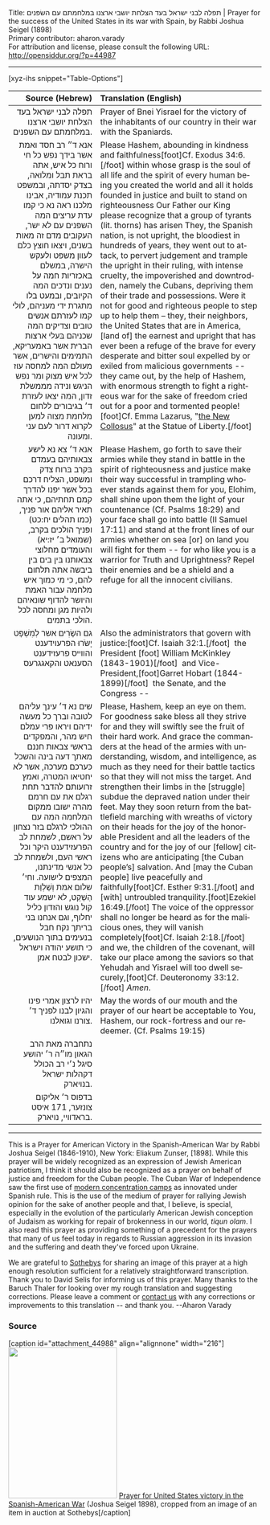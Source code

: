 <html>
<head></head>
<body>
Title: תפלה לבני ישראל בעד הצלחת יושבי ארצנו בּמלחמתם עם השׂפּנים | Prayer for the success of the United States in its war with Spain, by Rabbi Joshua Seigel (1898)<br />
Primary contributor: aharon.varady<br />
For attribution and license, please consult the following URL: <a href="http://opensiddur.org/?p=44987">http://opensiddur.org/?p=44987</a>
<p />
<hr />

[xyz-ihs snippet="Table-Options"]<table style="margin-left: auto; margin-right: auto;" class="draggable">
<thead><tr><th id="x" style="text-align: right;">Source (Hebrew)</th><th style="text-align: left;">Translation (English)</tr></thead>
<tbody>
<tr><td style="vertical-align:top;">
<div class="liturgy" lang="he" style="text-align: right;">
<span class="instruction">תפלה לבני ישראל
בעד הצלחת יושבי ארצנו 
בּמלחמתם עם השפנים.</span>
</div></td>

<td style="vertical-align:top;">
<div class="english" lang="en" style="text-align: left;">
<span class="instruction">Prayer of Bnei Yisrael
for the victory of the inhabitants of our country 
in their war with the Spaniards.</span>
</div></td></tr>


<tr><td style="vertical-align:top;">
<div class="liturgy" lang="he" style="text-align: right;">
אנא ד״ רב חסד ואמת
אשר בידך נפש כל חי ורוח כל איש,
אתה בראת תבל ומלואה,
בצדק יסדתה,
ובמשפּט תכנת עמודיה,
אבינו מלכנו
ראה נא כי קמו עדת עריצים 
המה השפּנים עם לא ישר,
העקובים מדם זה מאות בשנים,
ויצאו חוצץ כלם 
לעוון משפּט 
ולעקש הישרה,
במשלם בּאכזריות חמה 
על נענים ונדכים המה הקיובּים,
ובמעט בלו מתגרת ידי מעניהם,
לולי קמו לעזרתם אנשים טובים וצדיקים
המה שכניהם בּעלי ארצות הברית אשר באמעריקא,
התמימים והישרים,
אשר מעולם המה למחסה עוז
לכל איש מצוק ומר נפש הניגש ונידה מממשלת זדון,
המה יצאו לעזרת ד׳ בגיבורים
ללחום מלחמת מצוה 
למען לקרוא דרור לעם עני ומעונה.
</div></td>

<td style="vertical-align:top;">
<div class="english" lang="en" style="text-align: left;">
Please Hashem, abounding in kindness and faithfulness[foot]Cf. Exodus 34:6.[/foot]
within whose grasp is the soul of all life and the spirit of every human being
you created the world and all it holds
founded in justice 
and built to stand on righteousness
Our Father our King
please recognize that a group of tyrants (lit. thorns) has arisen
They, the Spanish nation, is not upright,
the bloodiest in hundreds of years,
they went out to attack,
to pervert judgement  
and trample the upright
in their ruling, with intense cruelty, 
the impoverished and downtrodden, namely the Cubans,
depriving them of their trade and possessions.
Were it not for good and righteous people to step up to help them –
they, their neighbors, the United States that are in America,
[land of] the earnest and upright
that has ever been a refuge of the brave
for every desperate and bitter soul expelled by or exiled from malicious governments --
they came out, by the help of Hashem, with enormous strength
to fight a righteous war 
for the sake of freedom cried out for a poor and tormented people![foot]Cf. Emma Lazarus, "<a href="/?p=20604">the New Collosus</a>" at the Statue of Liberty.[/foot]
</div></td></tr>


<tr><td style="vertical-align:top;">
<div class="liturgy" lang="he" style="text-align: right;">
אנא ד׳ 
צא נא לישע צבאותיהם 
בעמדם בּקרב 
בּרוח צדק ומשפט,
הצליח דרכם בכל אשר יפנו להדרך קמם תחתיהם,
כי אתה תאיר אליהם אור פּניך, <span class="citation">(כמו תהלים יח:כט)</span>
ופּניך הולכים בקרב, <span class="citation">(שמואל ב׳ יז:יא)</span>
והעומדים מחלוצי צבאותנו 
בּין בים בין ביבשה 
אתה תלחום להם,
כי מי כמוך איש מלחמה עבור האמת והיושר
להדוף שונאיהם ולהיות מגן ומחסה לכל הולכי בתמים.
</div></td>

<td style="vertical-align:top;">
<div class="english" lang="en" style="text-align: left;">
Please Hashem,
go forth to save their armies 
while they stand in battle
in the spirit of righteousness and justice
make their way successful in trampling whoever stands against them 
for you, Elohim, shall shine upon them the light of your countenance <span class="citation">(Cf. Psalms 18:29)</span>
and your face shall go into battle <span class="citation">(II Samuel 17:11)</span>
and stand at the front lines of our armies
whether on sea [or] on land 
you will fight for them --
for who like you is a warrior for Truth and Uprightness?
Repel their enemies and be a shield and a refuge for all the innocent civilians.
</div></td></tr>


<tr><td style="vertical-align:top;">
<div class="liturgy" lang="he" style="text-align: right;">
גם השָׂרִים אשר לְמִשְׁפָּט יָשֹׂרוּ
הפרעוידענט 
והװײס פרעזידענט 
הסענאט והקאגגרעס
</div></td>

<td style="vertical-align:top;">
<div class="english" lang="en" style="text-align: left;">
Also the administrators that govern with justice:[foot]Cf. Isaiah 32:1.[/foot]&nbsp;
the President [foot] William McKinkley (1843-1901)[/foot]&nbsp; 
and Vice-President,[foot]Garret Hobart (1844-1899)[/foot]&nbsp;
the Senate, and the Congress --
</div></td></tr>


<tr><td style="vertical-align:top;">
<div class="liturgy" lang="he" style="text-align: right;">
שים נא ד׳ עינך עליהם
לטובה וברך כל מעשה ידיהם
ויראו פּרי עמלם חיש מהר,
והמפקדים בראשי צבאות חננם מאתך 
דעה בינה והשכל 
כּערכם מערכה,
אשר לא יחטיאו המטרה,
ואמץ זרועותם להדבר 
תחת רגלם את עם חרמם
מהרה ישובו ממקום המלחמה
המה עם ההולכי לרגלם בזר נצחון על ראשם,
לשמחת לב הפּרעזידענט היקר וכל ראשי העם,
ולשמחת לב כל אנשי מדינתנו,
המצפים לישועה.
וחי׳ שלום אמת 
 וְשַׁלְוַת הַשְׁקֵט,
לא ישמע עוד קול נוגש 
והזדון כליל יחלוף,
וגם אנחנו בּני בריתך 
נקח חבל בנעימים בתוך הנושעים,
כי תושע יהודה וישראל ישכון לבטח 
אמן.
</div></td>

<td style="vertical-align:top;">
<div class="english" lang="en" style="text-align: left;">
Please, Hashem, keep an eye on them.
For goodness sake bless all they strive for
and they will swiftly see the fruit of their hard work. 
And grace the commanders at the head of the armies 
with understanding, wisdom, and intelligence, 
as much as they need for their battle tactics
so that they will not miss the target.
And strengthen their limbs in the [struggle]&nbsp;
subdue the depraved nation under their feet.
May they soon return from the battlefield
marching with wreaths of victory on their heads
for the joy of the honorable President and all the leaders of the country
and for the joy of our [fellow] citizens
who are anticipating [the Cuban people’s] salvation.
And [may the Cuban people] live peacefully and faithfully[foot]Cf. Esther 9:31.[/foot]
and [with] untroubled tranquility.[foot]Ezekiel 16:49.[/foot]
The voice of the oppressor shall no longer be heard
as for the malicious ones, they will vanish completely[foot]Cf. Isaiah 2:18.[/foot]&nbsp;
and we, the children of the covenant, 
will take our place among the saviors
so that Yehudah and Yisrael will too dwell securely,[foot]Cf. Deuteronomy 33:12.[/foot]
<em>Amen</em>.
</div></td></tr>


<tr><td style="vertical-align:top;">
<div class="liturgy" lang="he" style="text-align: right;">
יהיו לרצון אמרי פינו 
והגיון לבנו 
לפניך 
ד׳ צורנו וגואלנו.
</div></td>

<td style="vertical-align:top;">
<div class="english" lang="en" style="text-align: left;">
May the words of our mouth
and the prayer of our heart
be acceptable to You,
Hashem, our rock-fortress and our redeemer. <span class="citation">(Cf. Psalms 19:15)</span>
</div></td></tr>


<tr><td style="vertical-align:top;">
<div class="liturgy" lang="he" style="text-align: right;">
<span class="instruction">נתחברה מאת הרב הגאון מו״ה ר׳ יהושע סיגל נ׳י 
רב הכולל דקהלות ישראל בנויארק.</span>
</div></td>

<td style="vertical-align:top;">
<div class="english" lang="en" style="text-align: left;">

</div></td></tr>


<tr><td style="vertical-align:top;">
<div class="liturgy" lang="he" style="text-align: right;">
<span class="instruction">בדפוס ר׳ אליקום צונזער, 171 איסט בראדװײ, נויארק.</span>
</div></td>

<td style="vertical-align:top;">
<div class="english" lang="en" style="text-align: left;">

</div></td></tr>
</tbody></table>

<hr />

This is a Prayer for American Victory in the Spanish-American War by Rabbi Joshua Seigel (1846-1910), New York: Eliakum Zunser, [1898]. While this prayer will be widely recognized as an expression of Jewish American patriotism, I think it should also be recognized as a prayer on behalf of justice and freedom for the Cuban people. The Cuban War of Independence saw the first use of <a href="http://smithsonianmag.com/history/concentration-camps-existed-long-before-Auschwitz-180967049/">modern concentration camps</a> as innovated under Spanish rule. This is the use of the medium of prayer for rallying Jewish opinion for the sake of another people and that, I believe, is special, especially in the evolution of the particularly American Jewish conception of Judaism as working for repair of brokenness in our world, <em>tiqun olam</em>. I also read this prayer as providing something of a precedent for the prayers that many of us feel today in regards to Russian aggression in its invasion and the suffering and death they've forced upon Ukraine.

We are grateful to <a href="https://www.sothebys.com/en/buy/auction/2022/important-judaica/prayer-for-american-victory-in-the-spanish">Sothebys</a> for sharing an image of this prayer at a high enough resolution sufficient for a relatively straightforward transcription. Thank you to David Selis for informing us of this prayer. Many thanks to the Baruch Thaler for looking over my rough translation and suggesting corrections. Please leave a comment or <a href="/contact/">contact us</a> with any corrections or improvements to this translation -- and thank you. --Aharon Varady

<h3>Source</h3>

[caption id="attachment_44988" align="alignnone" width="216"]<a href="https://opensiddur.org/wp-content/uploads/2022/06/Prayer-for-United-States-victory-in-the-Spanish-American-War-Joshua-Seigel-1898-scaled.jpg"><img src="https://opensiddur.org/wp-content/uploads/2022/06/Prayer-for-United-States-victory-in-the-Spanish-American-War-Joshua-Seigel-1898-216x300.jpg" alt="" width="216" height="300" class="size-medium wp-image-44988" /></a> <a href="https://www.sothebys.com/en/buy/auction/2022/important-judaica/prayer-for-american-victory-in-the-spanish">Prayer for United States victory in the Spanish-American War</a> (Joshua Seigel 1898), cropped from an image of an item in auction at Sothebys[/caption]

&nbsp;

</body>
</html>